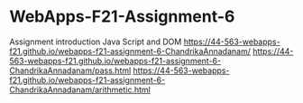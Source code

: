 # WebApps-F21-Assignment-6
Assignment introduction Java Script and DOM
https://44-563-webapps-f21.github.io/webapps-f21-assignment-6-ChandrikaAnnadanam/ 
https://44-563-webapps-f21.github.io/webapps-f21-assignment-6-ChandrikaAnnadanam/pass.html
https://44-563-webapps-f21.github.io/webapps-f21-assignment-6-ChandrikaAnnadanam/arithmetic.html
 